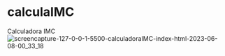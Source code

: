 # calculaIMC
Calculadora IMC
![screencapture-127-0-0-1-5500-calculadoraIMC-index-html-2023-06-08-00_33_18](https://github.com/ViihSN/calculaIMC/assets/93055828/80ec0137-ad7c-4ab8-89d4-b2af42eab77b)
